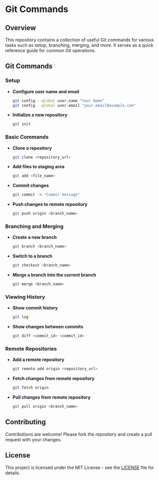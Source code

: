 
# Git Commands

## Overview
This repository contains a collection of useful Git commands for various tasks such as setup, branching, merging, and more. It serves as a quick reference guide for common Git operations.

## Git Commands

### Setup
- **Configure user name and email**
    ```bash
    git config --global user.name "Your Name"
    git config --global user.email "your.email@example.com"
    ```

- **Initialize a new repository**
    ```bash
    git init
    ```

### Basic Commands
- **Clone a repository**
    ```bash
    git clone <repository_url>
    ```

- **Add files to staging area**
    ```bash
    git add <file_name>
    ```

- **Commit changes**
    ```bash
    git commit -m "Commit message"
    ```

- **Push changes to remote repository**
    ```bash
    git push origin <branch_name>
    ```

### Branching and Merging
- **Create a new branch**
    ```bash
    git branch <branch_name>
    ```

- **Switch to a branch**
    ```bash
    git checkout <branch_name>
    ```

- **Merge a branch into the current branch**
    ```bash
    git merge <branch_name>
    ```

### Viewing History
- **Show commit history**
    ```bash
    git log
    ```

- **Show changes between commits**
    ```bash
    git diff <commit_id> <commit_id>
    ```

### Remote Repositories
- **Add a remote repository**
    ```bash
    git remote add origin <repository_url>
    ```

- **Fetch changes from remote repository**
    ```bash
    git fetch origin
    ```

- **Pull changes from remote repository**
    ```bash
    git pull origin <branch_name>
    ```

## Contributing
Contributions are welcome! Please fork the repository and create a pull request with your changes.

## License
This project is licensed under the MIT License - see the [LICENSE](LICENSE) file for details.


